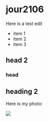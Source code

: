 # jour2106

Here is a test edit

* item 1
* item 2
* item 3

## head 2

### head 

## heading 2

Here is my photo:

![](https://www.google.com/images/branding/googlelogo/2x/googlelogo_color_272x92dp.png)

